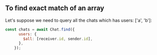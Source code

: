 ## To find exact match of an array 

Let's suppose we need to query all the chats which has users: ['a', 'b']: 
```javascript
const chats = await Chat.find({
      users: {
        $all: [receiver.id, sender.id],
      },
    });
```
